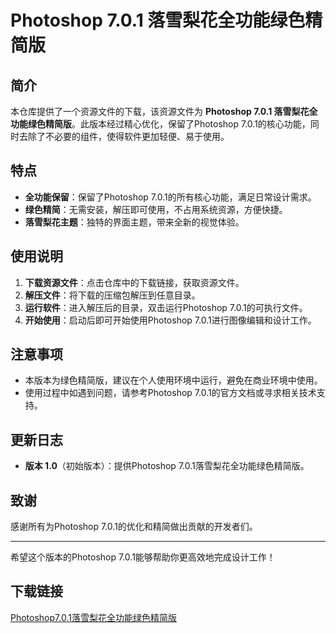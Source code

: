 # Photoshop 7.0.1 落雪梨花全功能绿色精简版

## 简介

本仓库提供了一个资源文件的下载，该资源文件为 **Photoshop 7.0.1 落雪梨花全功能绿色精简版**。此版本经过精心优化，保留了Photoshop 7.0.1的核心功能，同时去除了不必要的组件，使得软件更加轻便、易于使用。

## 特点

- **全功能保留**：保留了Photoshop 7.0.1的所有核心功能，满足日常设计需求。
- **绿色精简**：无需安装，解压即可使用，不占用系统资源，方便快捷。
- **落雪梨花主题**：独特的界面主题，带来全新的视觉体验。

## 使用说明

1. **下载资源文件**：点击仓库中的下载链接，获取资源文件。
2. **解压文件**：将下载的压缩包解压到任意目录。
3. **运行软件**：进入解压后的目录，双击运行Photoshop 7.0.1的可执行文件。
4. **开始使用**：启动后即可开始使用Photoshop 7.0.1进行图像编辑和设计工作。

## 注意事项

- 本版本为绿色精简版，建议在个人使用环境中运行，避免在商业环境中使用。
- 使用过程中如遇到问题，请参考Photoshop 7.0.1的官方文档或寻求相关技术支持。

## 更新日志

- **版本 1.0**（初始版本）：提供Photoshop 7.0.1落雪梨花全功能绿色精简版。

## 致谢

感谢所有为Photoshop 7.0.1的优化和精简做出贡献的开发者们。

---

希望这个版本的Photoshop 7.0.1能够帮助你更高效地完成设计工作！

## 下载链接

[Photoshop7.0.1落雪梨花全功能绿色精简版](https://pan.quark.cn/s/f4a28027cec1)